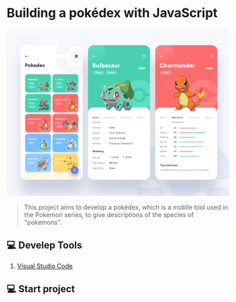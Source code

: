 # Building a pokédex with JavaScript

<p align="center">
    <img src="images/pokedex_template.webp" alt="Image of the pokédex that will be used as a model.">
</p>

> This project aims to develop a pokédex, which is a mobile tool used in the Pokemon series, to give descriptions of the species of "pokemons".
>

## 💻 Develep Tools

1. [Visual Studio Code](https://code.visualstudio.com/)

## 💻 Start project
